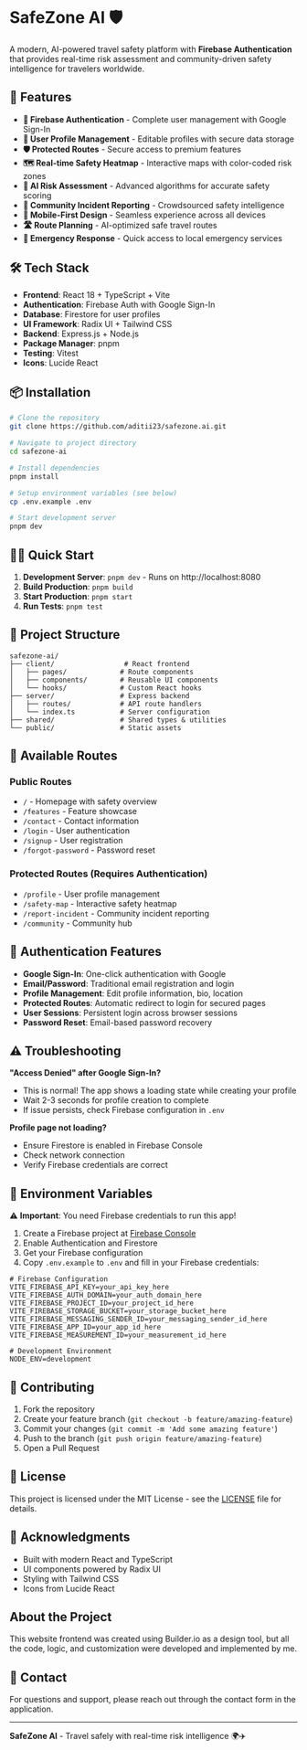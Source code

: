# SafeZone AI 🛡️

A modern, AI-powered travel safety platform with **Firebase Authentication** that provides real-time risk assessment and community-driven safety intelligence for travelers worldwide.

## 🚀 Features

- **🔐 Firebase Authentication** - Complete user management with Google Sign-In
- **👤 User Profile Management** - Editable profiles with secure data storage
- **🛡️ Protected Routes** - Secure access to premium features
- **🗺️ Real-time Safety Heatmap** - Interactive maps with color-coded risk zones
- **🤖 AI Risk Assessment** - Advanced algorithms for accurate safety scoring  
- **📍 Community Incident Reporting** - Crowdsourced safety intelligence
- **📱 Mobile-First Design** - Seamless experience across all devices
- **🛣️ Route Planning** - AI-optimized safe travel routes
- **🚨 Emergency Response** - Quick access to local emergency services

## 🛠️ Tech Stack

- **Frontend**: React 18 + TypeScript + Vite
- **Authentication**: Firebase Auth with Google Sign-In
- **Database**: Firestore for user profiles
- **UI Framework**: Radix UI + Tailwind CSS
- **Backend**: Express.js + Node.js
- **Package Manager**: pnpm
- **Testing**: Vitest
- **Icons**: Lucide React

## 📦 Installation

```bash
# Clone the repository
git clone https://github.com/aditii23/safezone.ai.git

# Navigate to project directory
cd safezone-ai

# Install dependencies
pnpm install

# Setup environment variables (see below)
cp .env.example .env

# Start development server
pnpm dev
```

## 🏃‍♂️ Quick Start

1. **Development Server**: `pnpm dev` - Runs on http://localhost:8080
2. **Build Production**: `pnpm build`
3. **Start Production**: `pnpm start`
4. **Run Tests**: `pnpm test`

## 📁 Project Structure

```
safezone-ai/
├── client/                 # React frontend
│   ├── pages/             # Route components
│   ├── components/        # Reusable UI components
│   └── hooks/             # Custom React hooks
├── server/                # Express backend
│   ├── routes/            # API route handlers
│   └── index.ts           # Server configuration
├── shared/                # Shared types & utilities
└── public/                # Static assets
```

## 🎯 Available Routes

### Public Routes
- `/` - Homepage with safety overview
- `/features` - Feature showcase  
- `/contact` - Contact information
- `/login` - User authentication
- `/signup` - User registration
- `/forgot-password` - Password reset

### Protected Routes (Requires Authentication)
- `/profile` - User profile management
- `/safety-map` - Interactive safety heatmap
- `/report-incident` - Community incident reporting
- `/community` - Community hub

## 🔐 Authentication Features

- **Google Sign-In**: One-click authentication with Google
- **Email/Password**: Traditional email registration and login
- **Profile Management**: Edit profile information, bio, location
- **Protected Routes**: Automatic redirect to login for secured pages
- **User Sessions**: Persistent login across browser sessions
- **Password Reset**: Email-based password recovery

## ⚠️ Troubleshooting

**"Access Denied" after Google Sign-In?**
- This is normal! The app shows a loading state while creating your profile
- Wait 2-3 seconds for profile creation to complete
- If issue persists, check Firebase configuration in `.env`

**Profile page not loading?**
- Ensure Firestore is enabled in Firebase Console
- Check network connection
- Verify Firebase credentials are correct

## 🔧 Environment Variables

⚠️ **Important**: You need Firebase credentials to run this app!

1. Create a Firebase project at [Firebase Console](https://console.firebase.google.com/)
2. Enable Authentication and Firestore
3. Get your Firebase configuration
4. Copy `.env.example` to `.env` and fill in your Firebase credentials:

```env
# Firebase Configuration
VITE_FIREBASE_API_KEY=your_api_key_here
VITE_FIREBASE_AUTH_DOMAIN=your_auth_domain_here
VITE_FIREBASE_PROJECT_ID=your_project_id_here
VITE_FIREBASE_STORAGE_BUCKET=your_storage_bucket_here
VITE_FIREBASE_MESSAGING_SENDER_ID=your_messaging_sender_id_here
VITE_FIREBASE_APP_ID=your_app_id_here
VITE_FIREBASE_MEASUREMENT_ID=your_measurement_id_here

# Development Environment
NODE_ENV=development
```

## 🤝 Contributing

1. Fork the repository
2. Create your feature branch (`git checkout -b feature/amazing-feature`)
3. Commit your changes (`git commit -m 'Add some amazing feature'`)
4. Push to the branch (`git push origin feature/amazing-feature`)
5. Open a Pull Request

## 📝 License

This project is licensed under the MIT License - see the [LICENSE](LICENSE) file for details.

## 🙏 Acknowledgments

- Built with modern React and TypeScript
- UI components powered by Radix UI
- Styling with Tailwind CSS
- Icons from Lucide React

## About the Project
This website frontend was created using Builder.io as a design tool, but all the code, logic, and customization were developed and implemented by me.

## 📧 Contact

For questions and support, please reach out through the contact form in the application.

---

**SafeZone AI** - Travel safely with real-time risk intelligence 🌍✈️